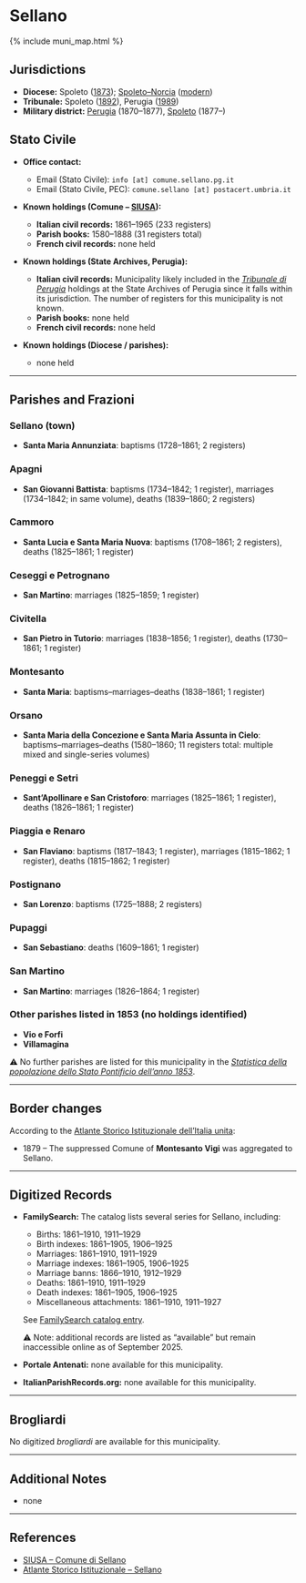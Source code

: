 # Sellano

{% include muni_map.html %}

## Jurisdictions

* **Diocese:** Spoleto ([1873](https://www.google.it/books/edition/Il_libro_de_comuni_del_Regno_d_Italia_co/WF9mfeJJcDEC?gbpv=1)); [Spoleto–Norcia](../dio/spoleto.md) ([modern](https://www.chiesacattolica.it/annuario-cei/ricerca-parrocchie/))
* **Tribunale:** Spoleto ([1892](https://www.google.it/books/edition/Bollettino_ufficiale_del_Ministero_di_gr/kRXd4t5fK-0C?hl=en&gbpv=1&pg=PA457&printsec=frontcover)), Perugia ([1989](https://www.google.it/books/edition/Gazzetta_ufficiale_della_Repubblica_ital/-Z6nogg-qMQC?hl=en&gbpv=1&pg=RA8-PA38&printsec=frontcover))
* **Military district:** [Perugia](../mil/perugia.md) (1870–1877), [Spoleto](../mil/spoleto.md) (1877–)

## Stato Civile

* **Office contact:**

  * Email (Stato Civile): `info [at] comune.sellano.pg.it`
  * Email (Stato Civile, PEC): `comune.sellano [at] postacert.umbria.it`

* **Known holdings (Comune – [SIUSA](https://siusa-archivi.cultura.gov.it/cgi-bin/siusa/pagina.pl?TipoPag=comparc&Chiave=333531)):**

  * **Italian civil records:** 1861–1965 (233 registers)
  * **Parish books:** 1580–1888 (31 registers total)
  * **French civil records:** none held

* **Known holdings (State Archives, Perugia):**

  * **Italian civil records:** Municipality likely included in the *[Tribunale di Perugia](http://dati.san.beniculturali.it/SAN/complarc_IT-AS-PG_san.cat.complArch.96907)* holdings at the State Archives of Perugia since it falls within its jurisdiction. The number of registers for this municipality is not known.
  * **Parish books:** none held
  * **French civil records:** none held

* **Known holdings (Diocese / parishes):**

  * none held

---

## Parishes and Frazioni

### Sellano (town)

* **Santa Maria Annunziata**: baptisms (1728–1861; 2 registers)

### Apagni

* **San Giovanni Battista**: baptisms (1734–1842; 1 register), marriages (1734–1842; in same volume), deaths (1839–1860; 2 registers)

### Cammoro

* **Santa Lucia e Santa Maria Nuova**: baptisms (1708–1861; 2 registers), deaths (1825–1861; 1 register)

### Ceseggi e Petrognano

* **San Martino**: marriages (1825–1859; 1 register)

### Civitella

* **San Pietro in Tutorio**: marriages (1838–1856; 1 register), deaths (1730–1861; 1 register)

### Montesanto

* **Santa Maria**: baptisms–marriages–deaths (1838–1861; 1 register)

### Orsano

* **Santa Maria della Concezione e Santa Maria Assunta in Cielo**: baptisms–marriages–deaths (1580–1860; 11 registers total: multiple mixed and single-series volumes)

### Peneggi e Setri

* **Sant’Apollinare e San Cristoforo**: marriages (1825–1861; 1 register), deaths (1826–1861; 1 register)

### Piaggia e Renaro

* **San Flaviano**: baptisms (1817–1843; 1 register), marriages (1815–1862; 1 register), deaths (1815–1862; 1 register)

### Postignano

* **San Lorenzo**: baptisms (1725–1888; 2 registers)

### Pupaggi

* **San Sebastiano**: deaths (1609–1861; 1 register)

### San Martino

* **San Martino**: marriages (1826–1864; 1 register)

### Other parishes listed in 1853 (no holdings identified)

* **Vio e Forfi**
* **Villamagina**

⚠️ No further parishes are listed for this municipality in the *[Statistica della popolazione dello Stato Pontificio dell’anno 1853](https://www.google.it/books/edition/Statistics_della_popolazione_dello_Stato/v6dCAQAAMAAJ)*.

---

## Border changes

According to the [Atlante Storico Istituzionale dell’Italia unita](http://dati.san.beniculturali.it/asi/local/detail.html?UA05118):

* 1879 – The suppressed Comune of **Montesanto Vigi** was aggregated to Sellano.

---

## Digitized Records

* **FamilySearch:** The catalog lists several series for Sellano, including:

  * Births: 1861–1910, 1911–1929
  * Birth indexes: 1861–1905, 1906–1925
  * Marriages: 1861–1910, 1911–1929
  * Marriage indexes: 1861–1905, 1906–1925
  * Marriage banns: 1866–1910, 1912–1929
  * Deaths: 1861–1910, 1911–1929
  * Death indexes: 1861–1905, 1906–1925
  * Miscellaneous attachments: 1861–1910, 1911–1927

  See [FamilySearch catalog entry](https://www.familysearch.org/en/search/catalog/835865).

  ⚠️ Note: additional records are listed as “available” but remain inaccessible online as of September 2025.

* **Portale Antenati:** none available for this municipality.

* **ItalianParishRecords.org:** none available for this municipality.

---

## Brogliardi

No digitized *brogliardi* are available for this municipality.

---

## Additional Notes

* none

---

## References

* [SIUSA – Comune di Sellano](https://siusa-archivi.cultura.gov.it/cgi-bin/siusa/pagina.pl?TipoPag=comparc&Chiave=333531)
* [Atlante Storico Istituzionale – Sellano](http://dati.san.beniculturali.it/asi/local/detail.html?UA05118)
